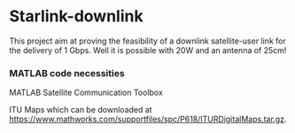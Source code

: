 # Starlink-downlink

This project aim at proving the feasibility of a downlink satellite-user link for the delivery of 1 Gbps. Well it is possible with 20W and an antenna of 25cm!

### MATLAB code necessities
MATLAB Satellite Communication Toolbox

ITU Maps which can be downloaded at https://www.mathworks.com/supportfiles/spc/P618/ITURDigitalMaps.tar.gz.
